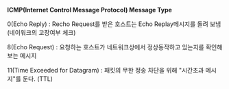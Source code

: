 **ICMP(Internet Control Message Protocol) Message Type**

0(Echo Reply) : Recho Request를 받은 호스트는 Echo Replay메시지를 돌려 보냄(네이워크의 고장여부 체크)

8(Echo Request) : 요청하는 호스트가 네트워크상에서 정상동작하고 있는지를 확인해보는 메시지

11(Time Exceeded for Datagram) : 패킷의 무한 정송 차단을 위해 "시간초과 메시지"를 둔다. (TTL)